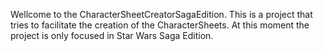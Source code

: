 Wellcome to the CharacterSheetCreatorSagaEdition. This is a project that tries to facilitate the creation of the CharacterSheets.
At this moment the project is only focused in Star Wars Saga Edition.